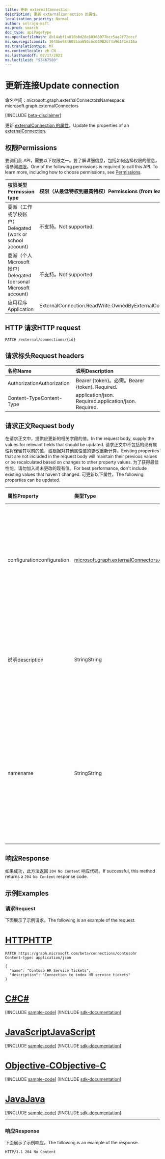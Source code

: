 ```yaml
---
title: 更新 externalConnection
description: 更新 externalConnection 的属性。
localization_priority: Normal
author: snlraju-msft
ms.prod: search
doc_type: apiPageType
ms.openlocfilehash: 8b14abf1a010b8d28e80308077bcc5aa2f72eecf
ms.sourcegitcommit: 1940be9846055aa650c6c03982b74a961f1e316a
ms.translationtype: MT
ms.contentlocale: zh-CN
ms.lasthandoff: 07/17/2021
ms.locfileid: "53467580"
---
```

# <a name="update-connection"></a><span data-ttu-id="fd68c-103">更新连接</span><span class="sxs-lookup"><span data-stu-id="fd68c-103">Update connection</span></span>

<span data-ttu-id="fd68c-104">命名空间：microsoft.graph.externalConnectors</span><span class="sxs-lookup"><span data-stu-id="fd68c-104">Namespace: microsoft.graph.externalConnectors</span></span>

[!INCLUDE [beta-disclaimer](../../includes/beta-disclaimer.md)]

<span data-ttu-id="fd68c-105">更新 [externalConnection 的属性](../resources/externalconnectors-externalconnection.md)。</span><span class="sxs-lookup"><span data-stu-id="fd68c-105">Update the properties of an [externalConnection](../resources/externalconnectors-externalconnection.md).</span></span>

## <a name="permissions"></a><span data-ttu-id="fd68c-106">权限</span><span class="sxs-lookup"><span data-stu-id="fd68c-106">Permissions</span></span>

<span data-ttu-id="fd68c-p101">要调用此 API，需要以下权限之一。要了解详细信息，包括如何选择权限的信息，请参阅[权限](/graph/permissions-reference)。</span><span class="sxs-lookup"><span data-stu-id="fd68c-p101">One of the following permissions is required to call this API. To learn more, including how to choose permissions, see [Permissions](/graph/permissions-reference).</span></span>

| <span data-ttu-id="fd68c-109">权限类型</span><span class="sxs-lookup"><span data-stu-id="fd68c-109">Permission type</span></span>                        | <span data-ttu-id="fd68c-110">权限（从最低特权到最高特权）</span><span class="sxs-lookup"><span data-stu-id="fd68c-110">Permissions (from least to most privileged)</span></span> |
|:---------------------------------------|:--------------------------------------------|
| <span data-ttu-id="fd68c-111">委派（工作或学校帐户）</span><span class="sxs-lookup"><span data-stu-id="fd68c-111">Delegated (work or school account)</span></span>     | <span data-ttu-id="fd68c-112">不支持。</span><span class="sxs-lookup"><span data-stu-id="fd68c-112">Not supported.</span></span> |
| <span data-ttu-id="fd68c-113">委派（个人 Microsoft 帐户）</span><span class="sxs-lookup"><span data-stu-id="fd68c-113">Delegated (personal Microsoft account)</span></span> | <span data-ttu-id="fd68c-114">不支持。</span><span class="sxs-lookup"><span data-stu-id="fd68c-114">Not supported.</span></span> |
| <span data-ttu-id="fd68c-115">应用程序</span><span class="sxs-lookup"><span data-stu-id="fd68c-115">Application</span></span>                            | <span data-ttu-id="fd68c-116">ExternalConnection.ReadWrite.OwnedBy</span><span class="sxs-lookup"><span data-stu-id="fd68c-116">ExternalConnection.ReadWrite.OwnedBy</span></span> |

## <a name="http-request"></a><span data-ttu-id="fd68c-117">HTTP 请求</span><span class="sxs-lookup"><span data-stu-id="fd68c-117">HTTP request</span></span>

<!-- { "blockType": "ignored" } -->

```http
PATCH /external/connections/{id}
```

## <a name="request-headers"></a><span data-ttu-id="fd68c-118">请求标头</span><span class="sxs-lookup"><span data-stu-id="fd68c-118">Request headers</span></span>

| <span data-ttu-id="fd68c-119">名称</span><span class="sxs-lookup"><span data-stu-id="fd68c-119">Name</span></span>          | <span data-ttu-id="fd68c-120">说明</span><span class="sxs-lookup"><span data-stu-id="fd68c-120">Description</span></span>                 |
|:--------------|:----------------------------|
| <span data-ttu-id="fd68c-121">Authorization</span><span class="sxs-lookup"><span data-stu-id="fd68c-121">Authorization</span></span> | <span data-ttu-id="fd68c-p102">Bearer {token}。必需。</span><span class="sxs-lookup"><span data-stu-id="fd68c-p102">Bearer {token}. Required.</span></span>   |
| <span data-ttu-id="fd68c-124">Content-Type</span><span class="sxs-lookup"><span data-stu-id="fd68c-124">Content-Type</span></span>  | <span data-ttu-id="fd68c-p103">application/json. Required.</span><span class="sxs-lookup"><span data-stu-id="fd68c-p103">application/json. Required.</span></span> |

## <a name="request-body"></a><span data-ttu-id="fd68c-127">请求正文</span><span class="sxs-lookup"><span data-stu-id="fd68c-127">Request body</span></span>

<span data-ttu-id="fd68c-128">在请求正文中，提供应更新的相关字段的值。</span><span class="sxs-lookup"><span data-stu-id="fd68c-128">In the request body, supply the values for relevant fields that should be updated.</span></span> <span data-ttu-id="fd68c-129">请求正文中不包括的现有属性将保留其以前的值，或根据对其他属性值的更改重新计算。</span><span class="sxs-lookup"><span data-stu-id="fd68c-129">Existing properties that are not included in the request body will maintain their previous values or be recalculated based on changes to other property values.</span></span> <span data-ttu-id="fd68c-130">为了获得最佳性能，请勿加入尚未更改的现有值。</span><span class="sxs-lookup"><span data-stu-id="fd68c-130">For best performance, don't include existing values that haven't changed.</span></span> <span data-ttu-id="fd68c-131">可更新以下属性。</span><span class="sxs-lookup"><span data-stu-id="fd68c-131">The following properties can be updated.</span></span>

| <span data-ttu-id="fd68c-132">属性</span><span class="sxs-lookup"><span data-stu-id="fd68c-132">Property</span></span>      | <span data-ttu-id="fd68c-133">类型</span><span class="sxs-lookup"><span data-stu-id="fd68c-133">Type</span></span>                                           | <span data-ttu-id="fd68c-134">说明</span><span class="sxs-lookup"><span data-stu-id="fd68c-134">Description</span></span> |
|:--------------|:-----------------------------------------------|:------------|
| <span data-ttu-id="fd68c-135">configuration</span><span class="sxs-lookup"><span data-stu-id="fd68c-135">configuration</span></span> | [<span data-ttu-id="fd68c-136">microsoft.graph.externalConnectors.configuration</span><span class="sxs-lookup"><span data-stu-id="fd68c-136">microsoft.graph.externalConnectors.configuration</span></span>](../resources/externalconnectors-configuration.md) | <span data-ttu-id="fd68c-137">指定允许管理连接和索引连接内容的其他应用程序 ID。</span><span class="sxs-lookup"><span data-stu-id="fd68c-137">Specifies additional application IDs that are allowed to manage the connection and to index content in the connection.</span></span> |
| <span data-ttu-id="fd68c-138">说明</span><span class="sxs-lookup"><span data-stu-id="fd68c-138">description</span></span>   | <span data-ttu-id="fd68c-139">String</span><span class="sxs-lookup"><span data-stu-id="fd68c-139">String</span></span>                                         | <span data-ttu-id="fd68c-140">网站中显示的连接Microsoft 365 管理中心。</span><span class="sxs-lookup"><span data-stu-id="fd68c-140">Description of the connection displayed in the Microsoft 365 admin center.</span></span> |
| <span data-ttu-id="fd68c-141">name</span><span class="sxs-lookup"><span data-stu-id="fd68c-141">name</span></span>          | <span data-ttu-id="fd68c-142">String</span><span class="sxs-lookup"><span data-stu-id="fd68c-142">String</span></span>                                         | <span data-ttu-id="fd68c-143">要显示名称中显示的连接的Microsoft 365 管理中心。</span><span class="sxs-lookup"><span data-stu-id="fd68c-143">The display name of the connection to be displayed in the Microsoft 365 admin center.</span></span> <span data-ttu-id="fd68c-144">最大长度为 128 个字符。</span><span class="sxs-lookup"><span data-stu-id="fd68c-144">Maximum length of 128 characters.</span></span> |

## <a name="response"></a><span data-ttu-id="fd68c-145">响应</span><span class="sxs-lookup"><span data-stu-id="fd68c-145">Response</span></span>

<span data-ttu-id="fd68c-146">如果成功，此方法返回 `204 No Content` 响应代码。</span><span class="sxs-lookup"><span data-stu-id="fd68c-146">If successful, this method returns a `204 No Content` response code.</span></span>

## <a name="examples"></a><span data-ttu-id="fd68c-147">示例</span><span class="sxs-lookup"><span data-stu-id="fd68c-147">Examples</span></span>

### <a name="request"></a><span data-ttu-id="fd68c-148">请求</span><span class="sxs-lookup"><span data-stu-id="fd68c-148">Request</span></span>

<span data-ttu-id="fd68c-149">下面展示了示例请求。</span><span class="sxs-lookup"><span data-stu-id="fd68c-149">The following is an example of the request.</span></span>

# <a name="http"></a>[<span data-ttu-id="fd68c-150">HTTP</span><span class="sxs-lookup"><span data-stu-id="fd68c-150">HTTP</span></span>](#tab/http)
<!-- {
  "blockType": "request",
  "name": "update_connection",
  "@odata.type": "microsoft.graph.externalConnectors.externalConnection"
}-->

```http
PATCH https://graph.microsoft.com/beta/connections/contosohr
Content-type: application/json

{
  "name": "Contoso HR Service Tickets",
  "description": "Connection to index HR service tickets"
}
```
# <a name="c"></a>[<span data-ttu-id="fd68c-151">C#</span><span class="sxs-lookup"><span data-stu-id="fd68c-151">C#</span></span>](#tab/csharp)
[!INCLUDE [sample-code](../includes/snippets/csharp/update-connection-csharp-snippets.md)]
[!INCLUDE [sdk-documentation](../includes/snippets/snippets-sdk-documentation-link.md)]

# <a name="javascript"></a>[<span data-ttu-id="fd68c-152">JavaScript</span><span class="sxs-lookup"><span data-stu-id="fd68c-152">JavaScript</span></span>](#tab/javascript)
[!INCLUDE [sample-code](../includes/snippets/javascript/update-connection-javascript-snippets.md)]
[!INCLUDE [sdk-documentation](../includes/snippets/snippets-sdk-documentation-link.md)]

# <a name="objective-c"></a>[<span data-ttu-id="fd68c-153">Objective-C</span><span class="sxs-lookup"><span data-stu-id="fd68c-153">Objective-C</span></span>](#tab/objc)
[!INCLUDE [sample-code](../includes/snippets/objc/update-connection-objc-snippets.md)]
[!INCLUDE [sdk-documentation](../includes/snippets/snippets-sdk-documentation-link.md)]

# <a name="java"></a>[<span data-ttu-id="fd68c-154">Java</span><span class="sxs-lookup"><span data-stu-id="fd68c-154">Java</span></span>](#tab/java)
[!INCLUDE [sample-code](../includes/snippets/java/update-connection-java-snippets.md)]
[!INCLUDE [sdk-documentation](../includes/snippets/snippets-sdk-documentation-link.md)]

---


<!-- markdownlint-disable MD024 -->
### <a name="response"></a><span data-ttu-id="fd68c-155">响应</span><span class="sxs-lookup"><span data-stu-id="fd68c-155">Response</span></span>
<!-- markdownlint-enable MD024 -->

<span data-ttu-id="fd68c-156">下面展示了示例响应。</span><span class="sxs-lookup"><span data-stu-id="fd68c-156">The following is an example of the response.</span></span>

<!-- {
  "blockType": "response",
  "truncated": true
} -->

```http
HTTP/1.1 204 No Content
```

<!-- uuid: 16cd6b66-4b1a-43a1-adaf-3a886856ed98
2019-02-04 14:57:30 UTC -->
<!-- {
  "type": "#page.annotation",
  "description": "Update connection",
  "keywords": "",
  "section": "documentation",
  "tocPath": ""
}-->
